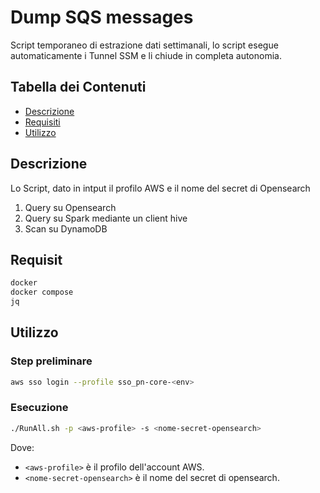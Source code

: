 # Dump SQS messages

Script temporaneo di estrazione dati settimanali, lo script esegue automaticamente i Tunnel SSM e li chiude in completa autonomia.

## Tabella dei Contenuti

- [Descrizione](#descrizione)
- [Requisiti](#requisiti)
- [Utilizzo](#utilizzo)

## Descrizione

Lo Script, dato in intput il profilo AWS e il nome del secret di Opensearch
1) Query su Opensearch
2) Query su Spark mediante un client hive
3) Scan su DynamoDB

## Requisit

```bash
docker 
docker compose
jq
```

## Utilizzo
### Step preliminare

```bash
aws sso login --profile sso_pn-core-<env>
```

### Esecuzione
```bash
./RunAll.sh -p <aws-profile> -s <nome-secret-opensearch>
```
Dove:
- `<aws-profile>` è il profilo dell'account AWS.
- `<nome-secret-opensearch>` è il nome del secret di opensearch.

